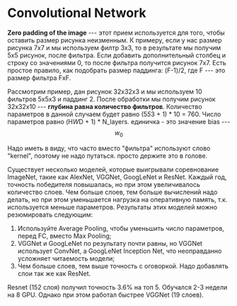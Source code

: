 # Convolutional Network
  
 **Zero padding of the image** --- этот прием используется для того, чтобы оставить размер рисунка неизменным. К примеру, если у нас размер рисунка 7х7 и мы используем филтр 3х3, то в результате мы получим 5х5 рисунок, после фильтра. Если добавить дополнительный столбец и строку со значениями 0, то после фильтра получится рисунок 7х7. Есть простое правило, как подобрать размер паддинга:
 (F-1)/2, где F --- это размер фильтра FxF. 
 
 Рассмотрим пример, дан рисунок 32х32х3 и мы используем 10 фильтров 5х5х3 и паддинг 2. После обработки мы получим рисунок 32х32х10 --- **глубина равна количество фильтров**. Количество параметров в данной случаем будет равно (5*5*3 + 1) * 10 = 760. Число параметров равно (H*W*D + 1) * N_layers. единичка - это значение bias --- $$w_0$$
 
 Надо иметь в виду, что часто вместо "фильтра" используют слово "kernel", поэтому не надо путаться. просто держите это в голове. 

 Существует несколько моделей, которые выигрывали соревнование ImageNet, такие как AlexNet, VGGNet, GoogLeNet и ResNet. Каждый год, точность победителя повышалась, но при этом увеличивалось количество слоев. Чем больше слоев, тем больше вычислений надо делать, но при этом уменьшается нагрузка на оперативную память, т.к. используется меньше параметров. Результаты этих моделей можно резюмировать следующим:
 
 1) Используйте Average Pooling, чтобы уменьшить число параметров, перед FC, вместо Max Pooling;
 2) VGGNet и GoogLeNet по результату почти равны, но VGGNet использует ConvNet, а GoogLeNet Inception Net, что неоправданно усложняет читаемость модели;
 3) Чем больше слоев, тем выше точность с оговоркой. Надо добавлять слои так же как ResNet.
 
 Resnet (152 слоя) получил точность 3.6% на топ 5. Обучался 2-3 недели на 8 GPU. Однако при этом работал быстрее VGGNet (19 слоев).
 
